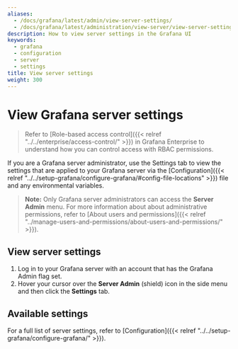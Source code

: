 ```yaml
---
aliases:
  - /docs/grafana/latest/admin/view-server-settings/
  - /docs/grafana/latest/administration/view-server/view-server-settings/
description: How to view server settings in the Grafana UI
keywords:
  - grafana
  - configuration
  - server
  - settings
title: View server settings
weight: 300
---
```


# View Grafana server settings

> Refer to [Role-based access control]({{< relref "../../enterprise/access-control/" >}}) in Grafana Enterprise to understand how you can control access with RBAC permissions.

If you are a Grafana server administrator, use the Settings tab to view the settings that are applied to your Grafana server via the [Configuration]({{< relref "../../setup-grafana/configure-grafana/#config-file-locations" >}}) file and any environmental variables.

> **Note:** Only Grafana server administrators can access the **Server Admin** menu. For more information about about administrative permissions, refer to [About users and permissions]({{< relref "../manage-users-and-permissions/about-users-and-permissions/" >}}).

## View server settings

1. Log in to your Grafana server with an account that has the Grafana Admin flag set.
1. Hover your cursor over the **Server Admin** (shield) icon in the side menu and then click the **Settings** tab.

## Available settings

For a full list of server settings, refer to [Configuration]({{< relref "../../setup-grafana/configure-grafana/" >}}).
